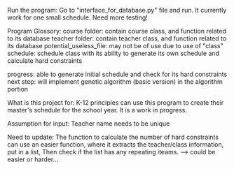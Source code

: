 Run the program: 
Go to "interface_for_database.py" file and run. 
It currently work for one small schedule. Need more testing!

Program Glossory:
course folder: contain course class, and function related to its database
teacher folder: contain teacher class, and function related to its database
potential_useless_file: may not be of use due to use of "class"
schedule: schedule class with its ability to generate its own schedule and calculate hard constraints

progress:
able to generate initial schedule and check for its hard constraints
next step: will implement genetic algorithm (basic version) in the algorithm portion





What is this project for: 
K-12 principles can use this program to create their master's schedule for the school year. 
It is a work in progress.

Assumption for input: 
Teacher name needs to be unique


Need to update: 
The function to calculate the number of hard constraints can use an easier function, 
where it extracts the teacher/class information, put in a list, 
Then check if the list has any repeating iteams. --> could be easier or harder...